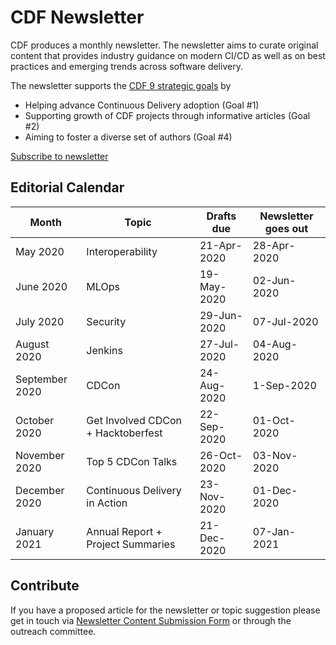 # CDF Newsletter

CDF produces a monthly newsletter.
The newsletter aims to curate original content that provides industry guidance on modern CI/CD as well as on best practices and emerging trends across software delivery.

The newsletter supports the [CDF 9 strategic goals](https://cd.foundation/blog/2019/10/17/cdfs-governing-board-unveils-9-strategic-goals/) by
 * Helping advance Continuous Delivery adoption (Goal #1)
 * Supporting growth of CDF projects through informative articles (Goal #2)
 * Aiming to foster a diverse set of authors (Goal #4)

[Subscribe to newsletter](https://cd.foundation/stay-connected/)

## Editorial Calendar
| Month | Topic | Drafts due | Newsletter goes out |
| ----- | ----- | ---------- | ------------------- |
| May 2020 | Interoperability | 21-Apr-2020 | 28-Apr-2020 |
| June 2020 | MLOps | 19-May-2020 | 02-Jun-2020 |
| July 2020 | Security | 29-Jun-2020 | 07-Jul-2020 |
| August 2020 | Jenkins | 27-Jul-2020 | 04-Aug-2020 |
| September 2020 | CDCon | 24-Aug-2020 | 1-Sep-2020 |
| October 2020 | Get Involved CDCon + Hacktoberfest | 22-Sep-2020 | 01-Oct-2020 |
| November 2020 | Top 5 CDCon Talks | 26-Oct-2020 | 03-Nov-2020 |
| December 2020 | Continuous Delivery in Action | 23-Nov-2020 | 01-Dec-2020 |
| January 2021 | Annual Report + Project Summaries | 21-Dec-2020 | 07-Jan-2021 |
 
 ## Contribute
 If you have a proposed article for the newsletter or topic suggestion please get in touch via [Newsletter Content Submission Form](https://cd.foundation/stay-connected/newsletter-submission-form/) or through the outreach committee. 

